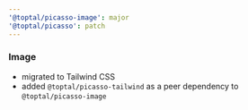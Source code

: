 ```yaml
---
'@toptal/picasso-image': major
'@toptal/picasso': patch
---
```


### Image

- migrated to Tailwind CSS
- added `@toptal/picasso-tailwind` as a peer dependency to `@toptal/picasso-image`

